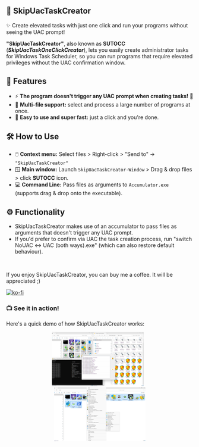  ## 🚀 SkipUacTaskCreator
✨ Create elevated tasks with just one click and run your programs without seeing the UAC prompt!





**"SkipUacTaskCreator"**, also known as **SUTOCC** (***SkipUacTaskOneClickCreator***), lets you easily create administrator tasks for Windows Task Scheduler, so you can run programs that require elevated privileges without the UAC confirmation window.



## 🌟 Features
- ⚡ **The program doesn't trigger any UAC prompt when creating tasks!** 💪
- 📁 **Multi-file support:** select and process a large number of programs at once.
- 🧠 **Easy to use and super fast:** just a click and you're done. 


## 🛠️ How to Use
- 🖱️ **Context menu:** Select files > Right-click > "Send to" → `"SkipUacTaskCreator"`
- 🪟 **Main window:** Launch `SkipUacTaskCreator-Window` > Drag & drop files > click **SUTOCC** icon.
- 💻 **Command Line:** Pass files as arguments to `Accumulator.exe` (supports drag & drop onto the executable).


## ⚙️ Functionality
-  SkipUacTaskCreator makes use of an accumulator to pass files as arguments that doesn't trigger any UAC prompt.
- If you'd prefer to confirm via UAC the task creation process, run "switch NoUAC ↔ UAC (both ways).exe" (which can also restore default behaviour).

</br>

If you enjoy SkipUacTaskCreator, you can buy me a coffee. It will be appreciated ;)

[![ko-fi](https://ko-fi.com/img/githubbutton_sm.svg)](https://ko-fi.com/E1E214R1KB)



### 📺 See it in action!
Here's a quick demo of how SkipUacTaskCreator works:

<div align="center">
  <img src="https://raw.githubusercontent.com/roob-p/SkipUacTaskCreator/main/media/1.png" width="49%" style="margin-right:2%;" />
  <img src="https://raw.githubusercontent.com/roob-p/SkipUacTaskCreator/main/media/2.png" width="49%" />
</div>

<div align="left" style="padding-left: 600px;">
  <img src="https://raw.githubusercontent.com/roob-p/SkipUacTaskCreator/main/media/1.gif" width="90%" style="margin-bottom:10px;" />
  <img src="https://raw.githubusercontent.com/roob-p/SkipUacTaskCreator/main/media/2.gif" width="90%" />
</div>

